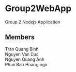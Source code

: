 # Group2WebApp
Group 2 Nodejs Application
## Members
Tran Quang Binh<br>
Nguyen Van Duc<br>
Nguyen Quang Anh<br>
Phan Bao Hoang ngu<br>
